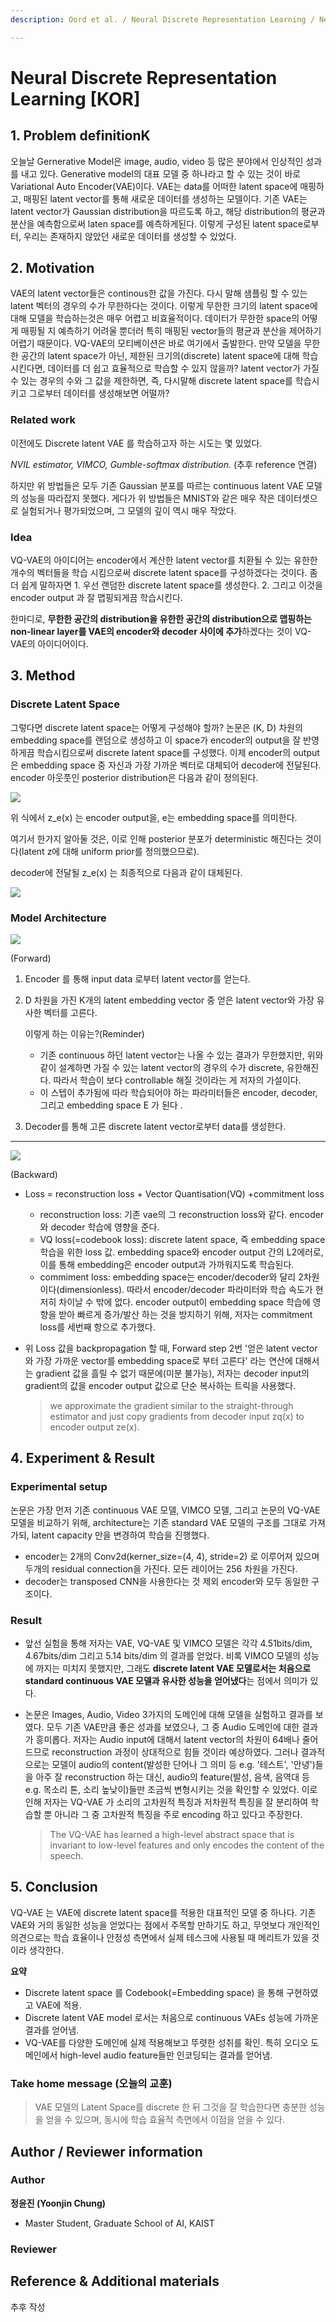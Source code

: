```yaml
---
description: Oord et al. / Neural Discrete Representation Learning / NeurIPS 2017

---
```


# Neural Discrete Representation Learning [KOR]

## **1. Problem definitionK**

오늘날 Gernerative Model은 image, audio, video 등 많은 분야에서 인상적인 성과를 내고 있다. Generative model의 대표 모델 중 하나라고 할 수 있는 것이 바로 Variational Auto Encoder(VAE)이다. VAE는 data를 어떠한 latent space에 매핑하고, 매핑된 latent vector를 통해 새로운 데이터를 생성하는 모델이다. 기존 VAE는 latent vector가 Gaussian distribution을 따르도록 하고, 해당 distribution의 평균과 분산을 예측함으로써 laten space를 예측하게된다. 이렇게 구성된 latent space로부터, 우리는 존재하지 않았던 새로운 데이터를 생성할 수 있었다.

## **2. Motivation**

VAE의 latent vector들은 continous한 값을 가진다. 다시 말해 샘플링 할 수 있는 latent 벡터의 경우의 수가 무한하다는 것이다. 이렇게 무한한 크기의 latent space에 대해 모델을 학습하는것은 매우 어렵고 비효율적이다. 데이터가 무한한 space의 어떻게 매핑될 지 예측하기 어려울 뿐더러 특히 매핑된 vector들의 평균과 분산을 제어하기 어렵기 때문이다. VQ-VAE의 모티베이션은 바로 여기에서 출발한다. 만약 모델을 무한한 공간의 latent space가 아닌, 제한된 크기의(discrete) latent space에 대해 학습시킨다면, 데이터를 더 쉽고 효율적으로 학습할 수 있지 않을까? latent vector가 가질 수 있는 경우의 수와 그 값을 제한하면, 즉, 다시말해 discrete latent space를 학습시키고 그로부터 데이터를 생성해보면 어떨까?

### **Related work**

이전에도 Discrete latent VAE 를 학습하고자 하는 시도는 몇 있었다.

*NVIL estimator, VIMCO, Gumble-softmax distribution.* (추후 reference 연결)

하지만 위 방법들은 모두 기존 Gaussian 분포를 따르는 continuous latent VAE 모델의 성능을 따라잡지 못했다. 게다가 위 방법들은 MNIST와 같은 매우 작은 데이터셋으로 실험되거나 평가되었으며, 그 모델의 깊이 역시 매우 작았다.

### **Idea**

VQ-VAE의 아이디어는 encoder에서 계산한 latent vector를 치환될 수 있는 유한한 개수의 벡터들을 학습 시킴으로써 discrete latent space를 구성하겠다는 것이다. 좀 더 쉽게 말하자면 1. 우선 랜덤한 discrete latent space를 생성한다. 2. 그리고 이것을 encoder output 과 잘 맵핑되게끔 학습시킨다.

한마디로, **무한한 공간의 distribution을 유한한 공간의 distribution으로 맵핑하는 non-linear layer를 VAE의 encoder와 decoder 사이에 추가**하겠다는 것이 VQ-VAE의 아이디어이다.

## **3. Method**

### **Discrete Latent Space**

그렇다면 discrete latent space는 어떻게 구성해야 할까? 논문은 (K, D) 차원의 embedding space를 랜덤으로 생성하고 이 space가 encoder의 output을 잘 반영하게끔 학습시킴으로써 discrete latent space를 구성했다. 이제 encoder의 output 은 embedding space 중 자신과 가장 가까운 벡터로 대체되어 decoder에 전달된다. encoder 아웃풋인 posterior distribution은 다음과 같이 정의된다.

![](../../.gitbook/assets/40/posterior_distribution_eq.PNG)



위 식에서 z_e(x) 는 encoder output을, e는 embedding space를 의미한다.

여기서 한가지 알아둘 것은, 이로 인해 posterior 분포가 deterministic 해진다는 것이다(latent z에 대해 uniform prior를 정의했으므로).

decoder에 전달될 z_e(x) 는 최종적으로 다음과 같이 대체된다.

![](../../.gitbook/assets/40/replaced_output_eq.PNG)

### **Model Architecture**

![](../../.gitbook/assets/40/model_architecture.PNG)

(Forward)

1. Encoder 를 통해 input data 로부터 latent vector를 얻는다.

2. D 차원을 가진 K개의 latent embedding vector 중 얻은 latent vector와 가장 유사한 벡터를 고른다.
  
    이렇게 하는 이유는?(Reminder)
    
    - 기존 continuous 하던 latent vector는 나올 수 있는 결과가 무한했지만, 위와 같이 설계하면 가질 수 있는 latent vector의 경우의 수가 discrete, 유한해진다. 따라서 학습이 보다 controllable 해질 것이라는 게 저자의 가설이다.
    - 이 스텝이 추가됨에 따라 학습되어야 하는 파라미터들은 encoder, decoder, 그리고 embedding space E 가 된다 .
    
3. Decoder를 통해 고른 discrete latent vector로부터 data를 생성한다.

***

![](../../.gitbook/assets/40/loss_function.PNG)

(Backward)

- Loss = reconstruction loss + Vector Quantisation(VQ) +commitment loss
    - reconstruction loss: 기존 vae의 그 reconstruction loss와 같다. encoder와 decoder 학습에 영향을 준다.
    - VQ loss(=codebook loss): discrete latent space, 즉 embedding space 학습을 위한 loss 값. embedding space와 encoder output 간의 L2에러로, 이를 통해 embedding은 encoder output과 가까워지도록 학습된다.
    - commiment loss: embedding space는 encoder/decoder와 달리 2차원이다(dimensionless). 따라서 encoder/decoder 파라미터와 학습 속도가 현저히 차이날 수 밖에 없다. encoder output이 embedding space 학습에 영향을 받아 빠르게 증가/발산 하는 것을 방지하기 위해, 저자는 commitment loss를 세번째 항으로 추가했다.
- 위 Loss 값을 backpropagation 할 때, Forward step 2번 '얻은 latent vector와 가장 가까운 vector를 embedding space로 부터 고른다' 라는 연산에 대해서는 gradient 값을 흘릴 수 없기 때문에(미분 불가능), 저자는 decoder input의 gradient의 값을 encoder output 값으로 단순 복사하는 트릭을 사용했다.
  
    > we approximate the gradient similar to the straight-through estimator and just copy gradients from decoder input zq(x) to encoder output ze(x).

## **4. Experiment & Result**

### **Experimental setup**

논문은 가장 먼저 기존 continuous VAE 모델, VIMCO 모델, 그리고 논문의 VQ-VAE 모델을 비교하기 위해, architecture는 기존 standard VAE 모델의 구조를 그대로 가져가되, latent capacity 만을 변경하여 학습을 진행했다.

- encoder는 2개의 Conv2d(kerner_size=(4, 4), stride=2) 로 이루어져 있으며 두개의 residual connection을 가진다. 모든 레이어는 256 차원을 가진다.
- decoder는 transposed CNN을 사용한다는 것 제외 encoder와 모두 동일한 구조이다.

### **Result**

- 앞선 실험을 통해 저자는 VAE, VQ-VAE 및 VIMCO 모델은 각각 4.51bits/dim, 4.67bits/dim 그리고 5.14 bits/dim 의 결과를 얻었다. 비록 VIMCO 모델의 성능에 까지는 미치지 못했지만, 그래도 **discrete latent VAE 모델로서는 처음으로 standard continuous VAE 모델과 유사한 성능을 얻어냈다**는 점에서 의미가 있다.
- 논문은 Images, Audio, Video 3가지의 도메인에 대해 모델을 실험하고 결과를 보였다. 모두 기존 VAE만큼 좋은 성과를 보였으나, 그 중 Audio 도메인에 대한 결과가 흥미롭다. 저자는 Audio input에 대해서 latent vector의 차원이 64배나 줄어드므로 reconstruction 과정이 상대적으로 힘들 것이라 예상하였다. 그러나 결과적으로는 모델이 audio의 content(발성한 단어나 그 의미 등 e.g. '테스트', '안녕')들을 아주 잘 reconstruction 하는 대신, audio의 feature(발성, 음색, 음역대 등 e.g. 목소리 톤, 소리 높낮이)들만 조금씩 변형시키는 것을 확인할 수 있었다. 이로 인해 저자는 VQ-VAE 가 소리의 고차원적 특징과 저차원적 특징을 잘 분리하여 학습할 뿐 아니라 그 중 고차원적 특징을 주로 encoding 하고 있다고 주장한다.
  
    > The VQ-VAE has learned a high-level abstract space that is invariant to low-level features and only encodes the content of the speech.

## **5. Conclusion**

VQ-VAE 는 VAE에 discrete latent space를 적용한 대표적인 모델 중 하나다. 기존 VAE와 거의 동일한 성능을 얻었다는 점에서 주목할 만하기도 하고, 무엇보다 개인적인 의견으로는 학습 효율이나 안정성 측면에서 실제 테스크에 사용될 때 메리트가 있을 것이라 생각한다.

**요약**

- Discrete latent space 를 Codebook(=Embedding space) 을 통해 구현하였고 VAE에 적용.
- Discrete latent VAE model 로서는 처음으로 continuous VAEs 성능에 가까운 결과를 얻어냄.
- VQ-VAE를 다양한 도메인에 실제 적용해보고 뚜렷한 성취를 확인. 특히 오디오 도메인에서 high-level audio feature들만 인코딩되는 결과를 얻어냄.

### **Take home message (오늘의 교훈)**

> VAE 모델의 Latent Space를 discrete 한 뒤 그것을 잘 학습한다면 충분한 성능을 얻을 수 있으며, 동시에 학습 효율적 측면에서 이점을 얻을 수 있다.

## **Author / Reviewer information**

### **Author**

**정윤진 (Yoonjin Chung)**

- Master Student, Graduate School of AI, KAIST

### **Reviewer**

## **Reference & Additional materials**

추후 작성